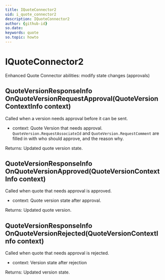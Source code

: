 ```yaml
---
title: IQuoteConnector2
uid: i_quote_connector2
description: IQuoteConnector2
author: {github-id}
so.date:
keywords: quote
so.topic: howto
---
```


# IQuoteConnector2

Enhanced Quote Connector abilities: modify state changes (approvals)

## QuoteVersionResponseInfo OnQuoteVersionRequestApproval(QuoteVersionContextInfo context)

Called when a version needs approval before it can be sent.

* context: Quote Version that needs approval. `QuoteVersion.RequestAssociateId` and `QuoteVersion.RequestComment` are filled in with who should approve, and the reason why.

Returns: Updated quote version state.

## QuoteVersionResponseInfo OnQuoteVersionApproved(QuoteVersionContextInfo context)

Called when quote that needs approval is approved.

* context: Quote version state after approval.

Returns: Updated quote version.


## QuoteVersionResponseInfo OnQuoteVersionRejected(QuoteVersionContextInfo context)

Called when quote that needs approval is rejected.

* context: Version state after rejection

Returns: Updated version state.
